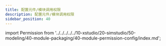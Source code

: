 ```yaml
---
title: 配置元件/模块调用权限
description: 配置元件/模块调用权限
sidebar_position: 40
---
```


import Permission from '../../../../../10-xstudio/20-simstudio/50-modeling/40-module-packaging/40-module-permission-config/index.md';

<Permission />